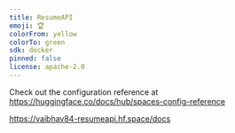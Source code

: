 ```yaml
---
title: ResumeAPI
emoji: 🏆
colorFrom: yellow
colorTo: green
sdk: docker
pinned: false
license: apache-2.0
---
```


Check out the configuration reference at https://huggingface.co/docs/hub/spaces-config-reference

https://vaibhav84-resumeapi.hf.space/docs